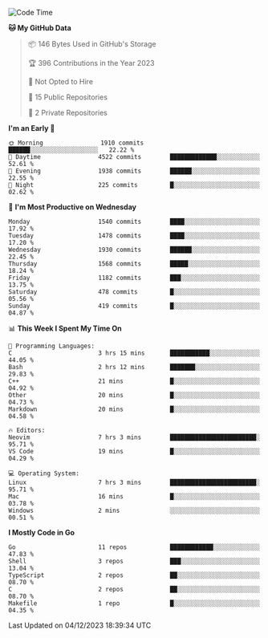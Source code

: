 <!--START_SECTION:waka-->
![Code Time](http://img.shields.io/badge/Code%20Time-254%20hrs%2037%20mins-blue)

**🐱 My GitHub Data** 

> 📦 146 Bytes Used in GitHub's Storage 
 > 
> 🏆 396 Contributions in the Year 2023
 > 
> 🚫 Not Opted to Hire
 > 
> 📜 15 Public Repositories 
 > 
> 🔑 2 Private Repositories 
 > 
**I'm an Early 🐤** 

```text
🌞 Morning                1910 commits        ██████░░░░░░░░░░░░░░░░░░░   22.22 % 
🌆 Daytime                4522 commits        █████████████░░░░░░░░░░░░   52.61 % 
🌃 Evening                1938 commits        ██████░░░░░░░░░░░░░░░░░░░   22.55 % 
🌙 Night                  225 commits         █░░░░░░░░░░░░░░░░░░░░░░░░   02.62 % 
```
📅 **I'm Most Productive on Wednesday** 

```text
Monday                   1540 commits        ████░░░░░░░░░░░░░░░░░░░░░   17.92 % 
Tuesday                  1478 commits        ████░░░░░░░░░░░░░░░░░░░░░   17.20 % 
Wednesday                1930 commits        ██████░░░░░░░░░░░░░░░░░░░   22.45 % 
Thursday                 1568 commits        █████░░░░░░░░░░░░░░░░░░░░   18.24 % 
Friday                   1182 commits        ███░░░░░░░░░░░░░░░░░░░░░░   13.75 % 
Saturday                 478 commits         █░░░░░░░░░░░░░░░░░░░░░░░░   05.56 % 
Sunday                   419 commits         █░░░░░░░░░░░░░░░░░░░░░░░░   04.87 % 
```


📊 **This Week I Spent My Time On** 

```text
💬 Programming Languages: 
C                        3 hrs 15 mins       ███████████░░░░░░░░░░░░░░   44.05 % 
Bash                     2 hrs 12 mins       ███████░░░░░░░░░░░░░░░░░░   29.83 % 
C++                      21 mins             █░░░░░░░░░░░░░░░░░░░░░░░░   04.92 % 
Other                    20 mins             █░░░░░░░░░░░░░░░░░░░░░░░░   04.73 % 
Markdown                 20 mins             █░░░░░░░░░░░░░░░░░░░░░░░░   04.58 % 

🔥 Editors: 
Neovim                   7 hrs 3 mins        ████████████████████████░   95.71 % 
VS Code                  19 mins             █░░░░░░░░░░░░░░░░░░░░░░░░   04.29 % 

💻 Operating System: 
Linux                    7 hrs 3 mins        ████████████████████████░   95.71 % 
Mac                      16 mins             █░░░░░░░░░░░░░░░░░░░░░░░░   03.78 % 
Windows                  2 mins              ░░░░░░░░░░░░░░░░░░░░░░░░░   00.51 % 
```

**I Mostly Code in Go** 

```text
Go                       11 repos            ████████████░░░░░░░░░░░░░   47.83 % 
Shell                    3 repos             ███░░░░░░░░░░░░░░░░░░░░░░   13.04 % 
TypeScript               2 repos             ██░░░░░░░░░░░░░░░░░░░░░░░   08.70 % 
C                        2 repos             ██░░░░░░░░░░░░░░░░░░░░░░░   08.70 % 
Makefile                 1 repo              █░░░░░░░░░░░░░░░░░░░░░░░░   04.35 % 
```




 Last Updated on 04/12/2023 18:39:34 UTC
<!--END_SECTION:waka-->

